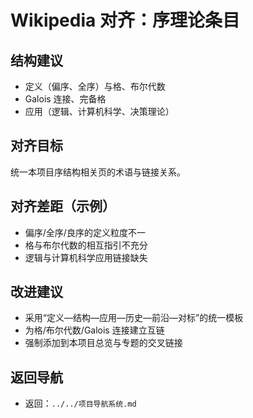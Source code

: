 # Wikipedia 对齐：序理论条目

## 结构建议

- 定义（偏序、全序）与格、布尔代数
- Galois 连接、完备格
- 应用（逻辑、计算机科学、决策理论）

## 对齐目标

统一本项目序结构相关页的术语与链接关系。

## 对齐差距（示例）

- 偏序/全序/良序的定义粒度不一
- 格与布尔代数的相互指引不充分
- 逻辑与计算机科学应用链接缺失

## 改进建议

- 采用“定义—结构—应用—历史—前沿—对标”的统一模板
- 为格/布尔代数/Galois 连接建立互链
- 强制添加到本项目总览与专题的交叉链接

## 返回导航

- 返回：`../../项目导航系统.md`
